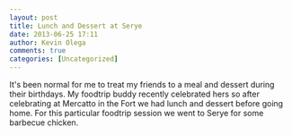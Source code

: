 ```yaml
---
layout: post
title: Lunch and Dessert at Serye
date: 2013-06-25 17:11
author: Kevin Olega
comments: true
categories: [Uncategorized]
---
```

It's been normal for me to treat my friends to a meal and dessert during their birthdays. My foodtrip buddy recently celebrated hers so after celebrating at Mercatto in the Fort we had lunch and dessert before going home. For this particular foodtrip session we went to Serye for some barbecue chicken.
